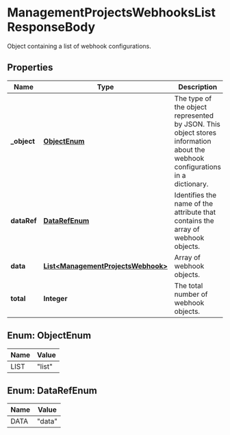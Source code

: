 

# ManagementProjectsWebhooksListResponseBody

Object containing a list of webhook configurations.

## Properties

| Name | Type | Description |
|------------ | ------------- | ------------- |
|**_object** | [**ObjectEnum**](#ObjectEnum) | The type of the object represented by JSON. This object stores information about the webhook configurations in a dictionary. |
|**dataRef** | [**DataRefEnum**](#DataRefEnum) | Identifies the name of the attribute that contains the array of webhook objects. |
|**data** | [**List&lt;ManagementProjectsWebhook&gt;**](ManagementProjectsWebhook.md) | Array of webhook objects. |
|**total** | **Integer** | The total number of webhook objects. |



## Enum: ObjectEnum

| Name | Value |
|---- | -----|
| LIST | &quot;list&quot; |



## Enum: DataRefEnum

| Name | Value |
|---- | -----|
| DATA | &quot;data&quot; |



